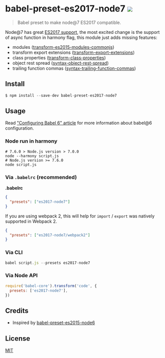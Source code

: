 # babel-preset-es2017-node7 [![](https://img.shields.io/npm/v/babel-preset-es2017-node7.svg)](https://npmjs.org/package/babel-preset-es2017-node7)

> Babel preset to make node@7 ES2017 compatible.

Node@7 has great [ES2017 support](https://nodejs.org/en/docs/es6/),
the most excited change is the support of async function in harmony flag,
this module just adds missing features:

- modules ([transform-es2015-modules-commonjs](http://babeljs.io/docs/plugins/transform-es2015-modules-commonjs))
- transform export extensions ([transform-export-extensions](https://babeljs.io/docs/plugins/transform-export-extensions/))
- class properties ([transform-class-properties](http://babeljs.io/docs/plugins/transform-class-properties))
- object rest spread ([syntax-object-rest-spread](http://babeljs.io/docs/plugins/syntax-object-rest-spread))
- trailing function commas ([syntax-trailing-function-commas](http://babeljs.io/docs/plugins/syntax-trailing-function-commas))

## Install

```js
$ npm install --save-dev babel-preset-es2017-node7
```

## Usage

Read ["Configuring Babel 6" article](http://www.2ality.com/2015/11/configuring-babel6.html)
for more information about babel@6 configuration.

### Node run in harmony

```shell
# 7.6.0 > Node.js version > 7.0.0
node --harmony script.js
# Node.js version >= 7.6.0
node script.js
```

### Via `.babelrc` (recommended)

**.babelrc**

```json
{
  "presets": ["es2017-node7"]
}
```

If you are using webpack 2, this will help for `import` / `export` was natively supported in Webpack 2.
```json
{
  "presets": ["es2017-node7/webpack2"]
}
```

### Via CLI

```js
babel script.js --presets es2017-node7
```

### Via Node API

```js
require('babel-core').transform('code', {
  presets: ['es2017-node7'],
})
```

## Credits

* Inspired by [babel-preset-es2015-node6](https://github.com/jhen0409/babel-preset-es2015-node6)

## License

[MIT](LICENSE.md)
